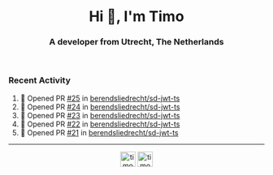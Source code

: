 <h1 align="center">Hi 👋, I'm Timo</h1>
<h3 align="center">A developer from Utrecht, The Netherlands</h3>
<br/>
<!-- https://github.com/rahuldkjain/github-profile-readme-generator --!>

<!--  <p align="left"><img src="https://github-readme-stats.vercel.app/api?username=timoglastra&show_icons=true&count_private=true&" alt="timoglastra" /></p> --!>

<!--
Github language stats
<p align="left"><img src="https://github-readme-stats.vercel.app/api/top-langs/?username=timoglastra&layout=compact" alt="timoglastra" /><p>
-->

<!-- Codestats language stats -->
<!-- <p align="left"><img src="https://codestats-readme.vercel.app/api/top-langs/?username=timoglastra&layout=compact&language_count=12" alt="timoglastra" /><p>    --!>
  
<h3>Recent Activity</h3>

<!--START_SECTION:activity-->
1. 💪 Opened PR [#25](https://github.com/berendsliedrecht/sd-jwt-ts/pull/25) in [berendsliedrecht/sd-jwt-ts](https://github.com/berendsliedrecht/sd-jwt-ts)
2. 💪 Opened PR [#24](https://github.com/berendsliedrecht/sd-jwt-ts/pull/24) in [berendsliedrecht/sd-jwt-ts](https://github.com/berendsliedrecht/sd-jwt-ts)
3. 💪 Opened PR [#23](https://github.com/berendsliedrecht/sd-jwt-ts/pull/23) in [berendsliedrecht/sd-jwt-ts](https://github.com/berendsliedrecht/sd-jwt-ts)
4. 💪 Opened PR [#22](https://github.com/berendsliedrecht/sd-jwt-ts/pull/22) in [berendsliedrecht/sd-jwt-ts](https://github.com/berendsliedrecht/sd-jwt-ts)
5. 💪 Opened PR [#21](https://github.com/berendsliedrecht/sd-jwt-ts/pull/21) in [berendsliedrecht/sd-jwt-ts](https://github.com/berendsliedrecht/sd-jwt-ts)
<!--END_SECTION:activity-->

---

<p align="center">
<a href="https://twitter.com/timoglastra" target="blank"><img align="center" src="https://cdn.jsdelivr.net/npm/simple-icons@3.0.1/icons/twitter.svg" alt="timoglastra" height="30" width="30" /></a>
<a href="https://linkedin.com/in/timoglastra" target="blank"><img align="center" src="https://cdn.jsdelivr.net/npm/simple-icons@3.0.1/icons/linkedin.svg" alt="timoglastra" height="30" width="30" /></a>
</p>



